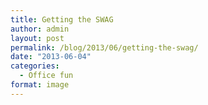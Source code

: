 ```yaml
---
title: Getting the SWAG
author: admin
layout: post
permalink: /blog/2013/06/getting-the-swag/
date: "2013-06-04"
categories:
  - Office fun
format: image
---
```

